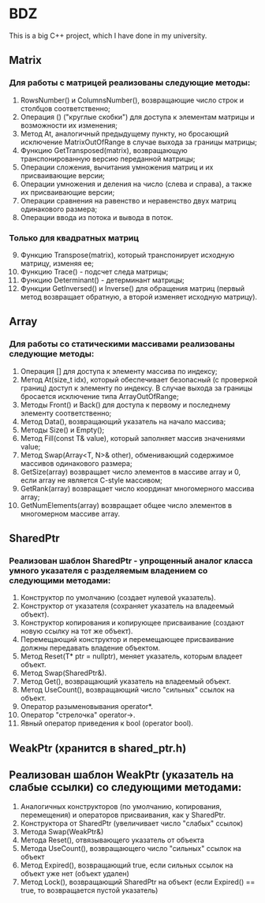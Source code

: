 # BDZ
This is a big C++ project, which I have done in my university.
## Matrix
### Для работы с матрицей реализованы следующие методы:
1) RowsNumber() и ColumnsNumber(), возвращающие число строк и столбцов соответственно;
2) Операция () ("круглые скобки") для доступа к элементам матрицы и возможности их изменения;
3) Метод At, аналогичный предыдущему пункту, но бросающий исключение MatrixOutOfRange в случае выхода за границы матрицы;
4) Функцию GetTransposed(matrix), возвращающую транспонированную версию переданной матрицы;
5) Операции сложения, вычитания умножения матриц и их присваивающие версии;
6) Операции умножения и деления на число (слева и справа), а также их присваивающие версии;
7) Операции сравнения на равенство и неравенство двух матриц одинакового размера;
8) Операции ввода из потока и вывода в поток.
### Только для квадратных матриц
9) Функцию Transpose(matrix), который транспонирует исходную матрицу, изменяя ее;
10) Функцию Trace() - подсчет следа матрицы;
11) Функцию Determinant() - детерминант матрицы;
12) Функции GetInversed() и Inverse() для обращения матриц (первый метод возвращает обратную, а второй изменяет исходную матрицу).
## Array
### Для работы со статическими массивами реализованы следующие методы:
1) Операция [] для доступа к элементу массива по индексу;
2) Метод At(size_t idx), который обеспечивает безопасный (с проверкой границ) доступ к элементу по индексу. В случае выхода за границы бросается исключение типа ArrayOutOfRange;
3) Методы Front() и Back() для доступа к первому и последнему элементу соответственно;
4) Метод Data(), возвращающий указатель на начало массива;
5) Методы Size() и Empty();
6) Метод Fill(const T& value), который заполняет массив значениями value;
7) Метод Swap(Array<T, N>& other), обменивающий содержимое массивов одинакового размера;
8) GetSize(array) возвращает число элементов в массиве array и 0, если array не является C-style массивом;
9) GetRank(array) возвращает число координат многомерного массива array;
10) GetNumElements(array) возвращает общее число элементов в многомерном массиве array.
## SharedPtr
### Реализован шаблон SharedPtr - упрощенный аналог класса умного указателя с разделяемым владением со следующими методами:
1) Конструктор по умолчанию (создает нулевой указатель).
2) Конструктор от указателя (сохраняет указатель на владеемый объект).
3) Конструктор копирования и копирующее присваивание (создают новую ссылку на тот же объект).
4) Перемещающий конструктор и перемещающее присваивание должны передавать владение объектом.
5) Метод Reset(T* ptr = nullptr), меняет указатель, которым владеет объект.
6) Метод Swap(SharedPtr&).
7) Метод Get(), возвращающий указатель на владеемый объект.
8) Метод UseCount(), возвращающий число "сильных" ссылок на объект.
9) Оператор разыменовывания operator*.
10) Оператор "стрелочка" operator->.
11) Явный оператор приведения к bool (operator bool).
## WeakPtr (хранится в shared_ptr.h)
## Реализован шаблон WeakPtr (указатель на слабые ссылки) со следующими методами:
1) Аналогичных конструкторов (по умолчанию, копирования, перемещения) и операторов присваивания, как у SharedPtr.
2) Конструктора от SharedPtr (увеличивает число "слабых" ссылок)
3) Метода Swap(WeakPtr&)
4) Метода Reset(), отвязывающего указатель от объекта
5) Метода UseCount(), возвращающего число "сильных" ссылок на объект
6) Метод Expired(), возвращающий true, если сильных ссылок на объект уже нет (объект удален)
7) Метод Lock(), возвращающий SharedPtr на объект (если Expired() == true, то возвращается пустой указатель)
